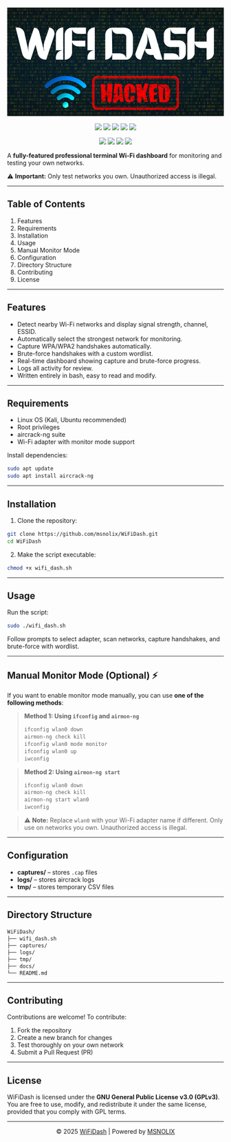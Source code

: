 <p align="center">
  <img src=".github/wifidash.png" alt="WiFiDash Logo">
</p>
 
<p align="center">
  <img src="https://img.shields.io/badge/Version-1.0.0-green?style=for-the-badge">
  <img src="https://img.shields.io/github/license/msnolix/WiFiDash?style=for-the-badge">
  <img src="https://img.shields.io/github/stars/msnolix/WiFiDash?style=for-the-badge">
  <img src="https://img.shields.io/github/issues/msnolix/WiFiDash?color=red&style=for-the-badge">
  <img src="https://img.shields.io/github/forks/msnolix/WiFiDash?color=teal&style=for-the-badge">
</p>

<p align="center">
  <img src="https://img.shields.io/badge/Author-msnolix-blue?style=flat-square">
  <img src="https://img.shields.io/badge/Open%20Source-Yes-darkgreen?style=flat-square">
  <img src="https://img.shields.io/badge/Maintained%3F-Yes-lightblue?style=flat-square">
  <img src="https://img.shields.io/badge/Written%20In-Bash-darkcyan?style=flat-square">
</p>

A **fully-featured professional terminal Wi-Fi dashboard** for monitoring and testing your own networks.

⚠️ **Important:** Only test networks you own. Unauthorized access is illegal.

---

## Table of Contents

1. Features  
2. Requirements  
3. Installation  
4. Usage  
5. Manual Monitor Mode  
6. Configuration  
7. Directory Structure  
8. Contributing  
9. License  

---

## Features

- Detect nearby Wi-Fi networks and display signal strength, channel, ESSID.  
- Automatically select the strongest network for monitoring.  
- Capture WPA/WPA2 handshakes automatically.  
- Brute-force handshakes with a custom wordlist.  
- Real-time dashboard showing capture and brute-force progress.  
- Logs all activity for review.  
- Written entirely in bash, easy to read and modify.  

---

## Requirements

- Linux OS (Kali, Ubuntu recommended)  
- Root privileges  
- aircrack-ng suite  
- Wi-Fi adapter with monitor mode support  

Install dependencies:

```bash
sudo apt update
sudo apt install aircrack-ng
```

---

## Installation

1. Clone the repository:

```bash
git clone https://github.com/msnolix/WiFiDash.git
cd WiFiDash
```

2. Make the script executable:

```bash
chmod +x wifi_dash.sh
```

---

## Usage

Run the script:

```bash
sudo ./wifi_dash.sh
```

Follow prompts to select adapter, scan networks, capture handshakes, and brute-force with wordlist.

---

## Manual Monitor Mode (Optional) ⚡

If you want to enable monitor mode manually, you can use **one of the following methods**:

> **Method 1: Using `ifconfig` and `airmon-ng`**
>
> ```bash
> ifconfig wlan0 down
> airmon-ng check kill
> ifconfig wlan0 mode monitor
> ifconfig wlan0 up
> iwconfig
> ```

> **Method 2: Using `airmon-ng start`**
>
> ```bash
> ifconfig wlan0 down
> airmon-ng check kill
> airmon-ng start wlan0
> iwconfig
> ```

> ⚠️ **Note:** Replace `wlan0` with your Wi-Fi adapter name if different. Only use on networks you own. Unauthorized access is illegal.

---

## Configuration

- **captures/** – stores `.cap` files  
- **logs/** – stores aircrack logs  
- **tmp/** – stores temporary CSV files  

---

## Directory Structure

```
WiFiDash/
├── wifi_dash.sh
├── captures/
├── logs/
├── tmp/
├── docs/
└── README.md
```

---

## Contributing

Contributions are welcome! To contribute:

1. Fork the repository  
2. Create a new branch for changes  
3. Test thoroughly on your own network  
4. Submit a Pull Request (PR)  

---

## License

WiFiDash is licensed under the **GNU General Public License v3.0 (GPLv3)**. You are free to use, modify, and redistribute it under the same license, provided that you comply with GPL terms.

---

<p align="center">&copy; 2025 <a href="https://wifidash.msnolix.com" target="_blank">WiFiDash</a> | Powered by <a href="https://msnolix.com" target="_blank">MSNOLIX</a></p>
